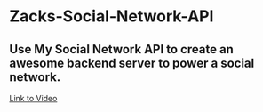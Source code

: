# Zacks-Social-Network-API

## Use My Social Network API to create an awesome backend server to power a social network.

[Link to Video](https://drive.google.com/file/d/1gcNMgG4NclzOGQQU-NTOTWZPOOUEHAWb/view)